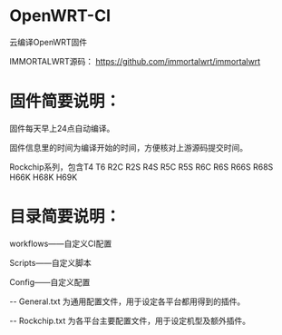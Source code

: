 # OpenWRT-CI
云编译OpenWRT固件


IMMORTALWRT源码：
https://github.com/immortalwrt/immortalwrt

# 固件简要说明：

固件每天早上24点自动编译。

固件信息里的时间为编译开始的时间，方便核对上游源码提交时间。

Rockchip系列，包含T4 T6 R2C R2S R4S R5C R5S R6C R6S R66S R68S H66K H68K H69K

# 目录简要说明：

workflows——自定义CI配置

Scripts——自定义脚本

Config——自定义配置

  -- General.txt 为通用配置文件，用于设定各平台都用得到的插件。

  -- Rockchip.txt 为各平台主要配置文件，用于设定机型及额外插件。
